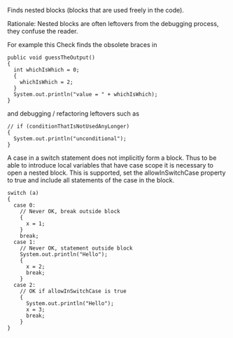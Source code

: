 Finds nested blocks (blocks that are used freely in the code).

Rationale: Nested blocks are often leftovers from the debugging process,
they confuse the reader.

For example this Check finds the obsolete braces in

    public void guessTheOutput()
    {
      int whichIsWhich = 0;
      {
        whichIsWhich = 2;
      }
      System.out.println("value = " + whichIsWhich);
    }
            

and debugging / refactoring leftovers such as

    // if (conditionThatIsNotUsedAnyLonger)
    {
      System.out.println("unconditional");
    }
            

A case in a switch statement does not implicitly form a block. Thus to
be able to introduce local variables that have case scope it is
necessary to open a nested block. This is supported, set the
allowInSwitchCase property to true and include all statements of the
case in the block.

    switch (a)
    {
      case 0:
        // Never OK, break outside block
        {
          x = 1;
        }
        break;
      case 1:
        // Never OK, statement outside block
        System.out.println("Hello");
        {
          x = 2;
          break;
        }
      case 2:
        // OK if allowInSwitchCase is true
        {
          System.out.println("Hello");
          x = 3;
          break;
        }
    }
